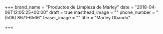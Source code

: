 +++
brand_name = "Productos de Limpieza de Marley"
date = "2018-04-06T12:05:25+00:00"
draft = true
masthead_image = ""
phone_number = "(506) 8671-6566"
teaser_image = ""
title = "Marley Obando"

+++
